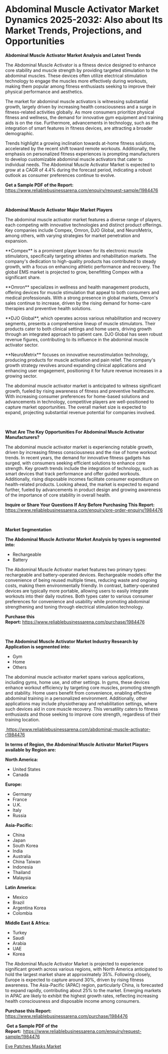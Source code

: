 <p><h1>Abdominal Muscle Activator Market Dynamics 2025-2032: Also about Its Market Trends, Projections, and Opportunities</h1></p><p><strong>Abdominal Muscle Activator Market Analysis and Latest Trends</strong></p>
<p><p>The Abdominal Muscle Activator is a fitness device designed to enhance core stability and muscle strength by providing targeted stimulation to the abdominal muscles. These devices often utilize electrical stimulation technology to engage the muscles more effectively during workouts, making them popular among fitness enthusiasts seeking to improve their physical performance and aesthetics.</p><p>The market for abdominal muscle activators is witnessing substantial growth, largely driven by increasing health consciousness and a surge in fitness-related activities globally. As more consumers prioritize physical fitness and wellness, the demand for innovative gym equipment and training aids is on the rise. Furthermore, advancements in technology, such as the integration of smart features in fitness devices, are attracting a broader demographic.</p><p>Trends highlight a growing inclination towards at-home fitness solutions, accelerated by the recent shift toward remote workouts. Additionally, the emphasis on personalized fitness experiences is prompting manufacturers to develop customizable abdominal muscle activators that cater to individual needs. The Abdominal Muscle Activator Market is expected to grow at a CAGR of 4.4% during the forecast period, indicating a robust outlook as consumer preferences continue to evolve.</p></p>
<p><strong>Get a Sample PDF of the Report:&nbsp;</strong> <a href="https://www.reliablebusinessarena.com/enquiry/request-sample/1984476?utm_campaign=1871&utm_medium=2&utm_source=Github&utm_content=ia&utm_term=10022025&utm_id=abdominal-muscle-activator">https://www.reliablebusinessarena.com/enquiry/request-sample/1984476</a></p>
<p>&nbsp;</p>
<p><strong>Abdominal Muscle Activator Major Market Players</strong></p>
<p><p>The abdominal muscle activator market features a diverse range of players, each competing with innovative technologies and distinct product offerings. Key companies include Compex, Omron, DJO Global, and NeuroMetrix, among others, with varying strategies for market penetration and expansion.</p><p>**Compex** is a prominent player known for its electronic muscle stimulators, specifically targeting athletes and rehabilitation markets. The company's dedication to high-quality products has contributed to steady growth, with a focus on enhancing athletic performance and recovery. The global EMS market is projected to grow, benefitting Compex with a significant share.</p><p>**Omron** specializes in wellness and health management products, offering devices for muscle stimulation that appeal to both consumers and medical professionals. With a strong presence in global markets, Omron's sales continue to increase, driven by the rising demand for home-care therapies and preventive health solutions.</p><p>**DJO Global**, which operates across various rehabilitation and recovery segments, presents a comprehensive lineup of muscle stimulators. Their products cater to both clinical settings and home users, driving growth through an integrated approach to patient care. DJO Global has seen robust revenue figures, contributing to its influence in the abdominal muscle activator sector.</p><p>**NeuroMetrix** focuses on innovative neurostimulation technology, producing products for muscle activation and pain relief. The company's growth strategy revolves around expanding clinical applications and enhancing user engagement, positioning it for future revenue increases in a growing sector.</p><p>The abdominal muscle activator market is anticipated to witness significant growth, fueled by rising awareness of fitness and preventive healthcare. With increasing consumer preferences for home-based solutions and advancements in technology, competitive players are well-positioned to capture market opportunities. The overall market size is expected to expand, projecting substantial revenue potential for companies involved.</p></p>
<p>&nbsp;</p>
<p><strong>What Are The Key Opportunities For Abdominal Muscle Activator Manufacturers?</strong></p>
<p><p>The abdominal muscle activator market is experiencing notable growth, driven by increasing fitness consciousness and the rise of home workout trends. In recent years, the demand for innovative fitness gadgets has surged, with consumers seeking efficient solutions to enhance core strength. Key growth trends include the integration of technology, such as smart devices that track performance and offer guided workouts. Additionally, rising disposable incomes facilitate consumer expenditure on health-related products. Looking ahead, the market is expected to expand further, fueled by advancements in product design and growing awareness of the importance of core stability in overall health.</p></p>
<p><strong>Inquire or Share Your Questions If Any Before Purchasing This Report:</strong> <a href="https://www.reliablebusinessarena.com/enquiry/pre-order-enquiry/1984476?utm_campaign=1871&utm_medium=2&utm_source=Github&utm_content=ia&utm_term=10022025&utm_id=abdominal-muscle-activator">https://www.reliablebusinessarena.com/enquiry/pre-order-enquiry/1984476</a></p>
<p>&nbsp;</p>
<p><strong>Market Segmentation</strong></p>
<p><strong>The Abdominal Muscle Activator Market Analysis by types is segmented into:</strong></p>
<p><ul><li>Rechargeable</li><li>Battery</li></ul></p>
<p><p>The Abdominal Muscle Activator market features two primary types: rechargeable and battery-operated devices. Rechargeable models offer the convenience of being reused multiple times, reducing waste and ongoing costs, making them environmentally friendly. In contrast, battery-operated devices are typically more portable, allowing users to easily integrate workouts into their daily routines. Both types cater to various consumer preferences for convenience and usability while promoting abdominal strengthening and toning through electrical stimulation technology.</p></p>
<p><strong>Purchase this Report:&nbsp;</strong><a href="https://www.reliablebusinessarena.com/purchase/1984476?utm_campaign=1871&utm_medium=2&utm_source=Github&utm_content=ia&utm_term=10022025&utm_id=abdominal-muscle-activator">https://www.reliablebusinessarena.com/purchase/1984476</a></p>
<p>&nbsp;</p>
<p><strong>The Abdominal Muscle Activator Market Industry Research by Application is segmented into:</strong></p>
<p><ul><li>Gym</li><li>Home</li><li>Others</li></ul></p>
<p><p>The abdominal muscle activator market spans various applications, including gyms, home use, and other settings. In gyms, these devices enhance workout efficiency by targeting core muscles, promoting strength and stability. Home users benefit from convenience, enabling effective abdominal training in a personalized environment. Additionally, other applications may include physiotherapy and rehabilitation settings, where such devices aid in core muscle recovery. This versatility caters to fitness enthusiasts and those seeking to improve core strength, regardless of their training location.</p></p>
<p><a href="https://www.reliablebusinessarena.com/abdominal-muscle-activator-r1984476?utm_campaign=1871&utm_medium=2&utm_source=Github&utm_content=ia&utm_term=10022025&utm_id=abdominal-muscle-activator">&nbsp;https://www.reliablebusinessarena.com/abdominal-muscle-activator-r1984476</a></p>
<p><strong>In terms of Region, the Abdominal Muscle Activator Market Players available by Region are:</strong></p>
<p>
    <p> <strong> North America: </strong>
        <ul>
            <li>United States</li>
            <li>Canada</li>
        </ul>
        </p> 
    <p> <strong> Europe: </strong>
        <ul>
            <li>Germany</li>
            <li>France</li>
            <li>U.K.</li>
            <li>Italy</li>
            <li>Russia</li>
        </ul>
        </p> 
    <p> <strong> Asia-Pacific: </strong>
        <ul>
            <li>China</li>
            <li>Japan</li>
            <li>South Korea</li>
            <li>India</li>
            <li>Australia</li>
            <li>China Taiwan</li>
            <li>Indonesia</li>
            <li>Thailand</li>
            <li>Malaysia</li>
        </ul>
        </p> 
    <p> <strong> Latin America: </strong>
        <ul>
            <li>Mexico</li>
            <li>Brazil</li>
            <li>Argentina Korea</li>
            <li>Colombia</li>
        </ul>
        </p> 
    <p> <strong> Middle East & Africa: </strong>
        <ul>
            <li>Turkey</li>
            <li>Saudi</li>
            <li>Arabia</li>
            <li>UAE</li>
            <li>Korea</li>
        </ul>
    </p>
    </p>
<p><p>The Abdominal Muscle Activator Market is projected to experience significant growth across various regions, with North America anticipated to hold the largest market share at approximately 35%. Following closely, Europe is expected to capture around 30%, driven by rising fitness awareness. The Asia-Pacific (APAC) region, particularly China, is forecasted to expand rapidly, contributing about 25% to the market. Emerging markets in APAC are likely to exhibit the highest growth rates, reflecting increasing health consciousness and disposable income among consumers.</p></p>
<p><strong>Purchase this Report: </strong><a href="https://www.reliablebusinessarena.com/purchase/1984476?utm_campaign=1871&utm_medium=2&utm_source=Github&utm_content=ia&utm_term=10022025&utm_id=abdominal-muscle-activator">https://www.reliablebusinessarena.com/purchase/1984476</a></p>
<p>&nbsp;<strong>Get a Sample PDF of the Report:&nbsp;&nbsp;</strong><a href="https://www.reliablebusinessarena.com/enquiry/request-sample/1984476?utm_campaign=1871&utm_medium=2&utm_source=Github&utm_content=ia&utm_term=10022025&utm_id=abdominal-muscle-activator">https://www.reliablebusinessarena.com/enquiry/request-sample/1984476</a></p>
<p><strong></strong></p>
<p><p><a href="https://github.com/marloy8/Market-Research-Report-List-7/blob/main/eye-patches-masks-market.md?utm_campaign=1871&utm_medium=2&utm_source=Github&utm_content=ia&utm_term=10022025&utm_id=abdominal-muscle-activator">Eye Patches Masks Market</a></p></p>